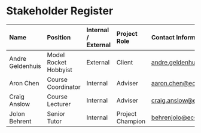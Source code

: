 # Stakeholder Register

| Name             | Position              | Internal / External | Project Role     | Contact Information        |
|:-----------------|:----------------------|:--------------------|:-----------------|:---------------------------|
| Andre Geldenhuis | Model Rocket Hobbyist | External            | Client           | andre.geldenhuis@vuw.ac.nz |
| Aron Chen        | Course Coordinator    | Internal            | Adviser          | aaron.chen@ecs.vuw.ac.nz   |
| Craig Anslow     | Course Lecturer       | Internal            | Adviser          | craig.anslow@ecs.vuw.ac.nz |
| Jolon Behrent    | Senior Tutor          | Internal            | Project Champion | behrenjolo@ecs.vuw.ac.nz   |
